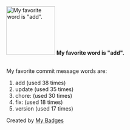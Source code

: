 <img src="https://my-badges.github.io/my-badges/favorite-word.png" alt="My favorite word is &quot;add&quot;." title="My favorite word is &quot;add&quot;." width="128">
<strong>My favorite word is &quot;add&quot;.</strong>
<br><br>

My favorite commit message words are:

1. add (used 38 times)
2. update (used 35 times)
3. chore: (used 30 times)
4. fix: (used 18 times)
5. version (used 17 times)


Created by <a href="https://github.com/my-badges/my-badges">My Badges</a>